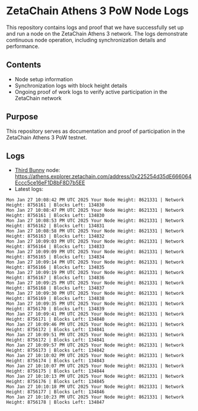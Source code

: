 # ZetaChain Athens 3 PoW Node Logs
This repository contains logs and proof that we have successfully set up and run a node on the ZetaChain Athens 3 network. The logs demonstrate continuous node operation, including synchronization details and performance.

## Contents
- Node setup information
- Synchronization logs with block height details
- Ongoing proof of work logs to verify active participation in the ZetaChain network

## Purpose
This repository serves as documentation and proof of participation in the ZetaChain Athens 3 PoW testnet.

## Logs

- [Third Bunny](https://thirdbunny.xyz/) node: https://athens.explorer.zetachain.com/address/0x225254d35dE666064Eccc5ce16eF1D8bF8D7b5EE
- Latest logs:
```
Mon Jan 27 10:08:42 PM UTC 2025 Your Node Height: 8621331 | Network Height: 8756161 | Blocks Left: 134830
Mon Jan 27 10:08:47 PM UTC 2025 Your Node Height: 8621331 | Network Height: 8756161 | Blocks Left: 134830
Mon Jan 27 10:08:53 PM UTC 2025 Your Node Height: 8621331 | Network Height: 8756162 | Blocks Left: 134831
Mon Jan 27 10:08:58 PM UTC 2025 Your Node Height: 8621331 | Network Height: 8756163 | Blocks Left: 134832
Mon Jan 27 10:09:03 PM UTC 2025 Your Node Height: 8621331 | Network Height: 8756164 | Blocks Left: 134833
Mon Jan 27 10:09:09 PM UTC 2025 Your Node Height: 8621331 | Network Height: 8756165 | Blocks Left: 134834
Mon Jan 27 10:09:14 PM UTC 2025 Your Node Height: 8621331 | Network Height: 8756166 | Blocks Left: 134835
Mon Jan 27 10:09:19 PM UTC 2025 Your Node Height: 8621331 | Network Height: 8756167 | Blocks Left: 134836
Mon Jan 27 10:09:25 PM UTC 2025 Your Node Height: 8621331 | Network Height: 8756168 | Blocks Left: 134837
Mon Jan 27 10:09:30 PM UTC 2025 Your Node Height: 8621331 | Network Height: 8756169 | Blocks Left: 134838
Mon Jan 27 10:09:35 PM UTC 2025 Your Node Height: 8621331 | Network Height: 8756170 | Blocks Left: 134839
Mon Jan 27 10:09:41 PM UTC 2025 Your Node Height: 8621331 | Network Height: 8756171 | Blocks Left: 134840
Mon Jan 27 10:09:46 PM UTC 2025 Your Node Height: 8621331 | Network Height: 8756172 | Blocks Left: 134841
Mon Jan 27 10:09:51 PM UTC 2025 Your Node Height: 8621331 | Network Height: 8756172 | Blocks Left: 134841
Mon Jan 27 10:09:57 PM UTC 2025 Your Node Height: 8621331 | Network Height: 8756173 | Blocks Left: 134842
Mon Jan 27 10:10:02 PM UTC 2025 Your Node Height: 8621331 | Network Height: 8756174 | Blocks Left: 134843
Mon Jan 27 10:10:07 PM UTC 2025 Your Node Height: 8621331 | Network Height: 8756175 | Blocks Left: 134844
Mon Jan 27 10:10:13 PM UTC 2025 Your Node Height: 8621331 | Network Height: 8756176 | Blocks Left: 134845
Mon Jan 27 10:10:18 PM UTC 2025 Your Node Height: 8621331 | Network Height: 8756177 | Blocks Left: 134846
Mon Jan 27 10:10:23 PM UTC 2025 Your Node Height: 8621331 | Network Height: 8756178 | Blocks Left: 134847
```

